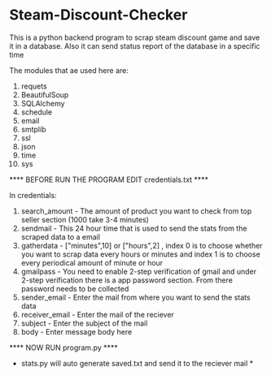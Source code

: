 # Steam-Discount-Checker
This is a python backend program to scrap steam discount game and save it in a database. Also it can send status report of the database in a specific time

The modules that ae used here are:
  1. requets
  2. BeautifulSoup
  3. SQLAlchemy
  4. schedule
  5. email
  6. smtplib
  7. ssl
  8. json
  9. time
  10. sys


**** BEFORE RUN THE PROGRAM EDIT credentials.txt ****

In credentials:
  1. search_amount - The amount of product you want to check from top seller section (1000 take 3-4 minutes)
  2. sendmail - This 24 hour time that is used to send the stats from the scraped data to a email
  3. gatherdata - ["minutes",10] or ["hours",2] , index 0 is to choose whether you want to scrap data every hours or minutes and index 1 is to choose every                   periodical amount of minute or hour
  4. gmailpass - You need to enable 2-step verification of gmail and under 2-step verification there is a app password section. From there password needs                    to be collected
  5. sender_email - Enter the mail from where you want to send the stats data
  6. receiver_email - Enter the mail of the reciever
  7. subject - Enter the subject of the mail
  8. body - Enter message body here

**** NOW RUN program.py ****

* stats.py will auto generate saved.txt and send it to the reciever mail *
